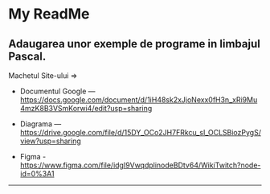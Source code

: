 # My ReadMe

Adaugarea unor exemple de programe in limbajul Pascal.
--
Machetul Site-ului =>

* Documentul Google — https://docs.google.com/document/d/1iH48sk2xJjoNexx0fH3n_xRi9Mu4mzK8B3VSmKorwi4/edit?usp=sharing

* Diagrama — https://drive.google.com/file/d/15DY_OCo2JH7FRkcu_sI_OCLSBiozPygS/view?usp=sharing

* Figma - https://www.figma.com/file/idgI9VwqdplinodeBDtv64/WikiTwitch?node-id=0%3A1

---

